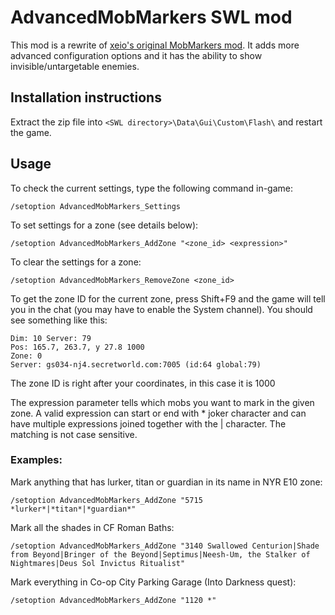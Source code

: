 # AdvancedMobMarkers SWL mod

This mod is a rewrite of [xeio's original MobMarkers mod](https://github.com/Xeio/MobMarkers). It adds more advanced configuration options and it has the ability to show invisible/untargetable enemies.


## Installation instructions

Extract the zip file into `<SWL directory>\Data\Gui\Custom\Flash\` and restart the game.


## Usage

To check the current settings, type the following command in-game:

    /setoption AdvancedMobMarkers_Settings

To set settings for a zone (see details below):

    /setoption AdvancedMobMarkers_AddZone "<zone_id> <expression>"

To clear the settings for a zone:

    /setoption AdvancedMobMarkers_RemoveZone <zone_id>
  

To get the zone ID for the current zone, press Shift+F9 and the game will tell you in the chat (you may have to enable the System channel). You should see something like this:

    Dim: 10 Server: 79 
    Pos: 165.7, 263.7, y 27.8 1000
    Zone: 0
    Server: gs034-nj4.secretworld.com:7005 (id:64 global:79)

The zone ID is right after your coordinates, in this case it is 1000
  
The expression parameter tells which mobs you want to mark in the given zone.
A valid expression can start or end with * joker character and can have multiple expressions joined together with the | character. The matching is not case sensitive.
  
### Examples:

Mark anything that has lurker, titan or guardian in its name in NYR E10 zone:

    /setoption AdvancedMobMarkers_AddZone "5715 *lurker*|*titan*|*guardian*"

Mark all the shades in CF Roman Baths:

    /setoption AdvancedMobMarkers_AddZone "3140 Swallowed Centurion|Shade from Beyond|Bringer of the Beyond|Septimus|Neesh-Um, the Stalker of Nightmares|Deus Sol Invictus Ritualist"

Mark everything in Co-op City Parking Garage (Into Darkness quest):

    /setoption AdvancedMobMarkers_AddZone "1120 *"
